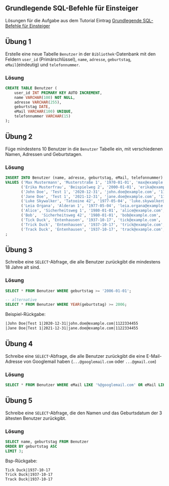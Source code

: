 ## Grundlegende SQL-Befehle für Einsteiger

Lösungen für die Aufgabe aus dem Tutorial Eintrag [Grundlegende SQL-Befehle für Einsteiger](https://informatik-ninja.de/tutorials/grundlegende-sql-befehle#content-%C3%BCbungen)

## Übung 1
Erstelle eine neue Tabelle `Benutzer` in der `Bibliothek`-Datenbank mit den Feldern `user_id` (Primärschlüssel), `name`, `adresse`, `geburtstag`, `eMail`(eindeutig) und `telefonnummer`.

### Lösung
~~~sql
CREATE TABLE Benutzer (
    user_id INT PRIMARY KEY AUTO INCREMENT,
    name VARCHAR(100) NOT NULL,
    adresse VARCHAR(255),
    geburtstag DATE,
    eMail VARCHAR(100) UNIQUE,
    telefonnummer VARCHAR(15)
);
~~~

## Übung 2
Füge mindestens 10 Benutzer in die `Benutzer` Tabelle ein, mit verschiedenen Namen, Adressen und Geburtstagen.

### Lösung
~~~sql
INSERT INTO Benutzer (name, adresse, geburtstag, eMail, telefonnummer)
VALUES ('Max Mustermann', 'Musterstraße 1', '1970-01-01', 'max@example.com', '1234567890'),
       ('Erika Musterfrau', 'Beispielweg 2', '2000-01-01', 'erika@example.com', '0987654321'),
       ('John Doe', 'Test 1', '2020-12-31', 'john.doe@example.com', '1122334455'),
       ('Jane Doe', 'Test 1', '2021-12-31', 'jane.doe@example.com', '1122334455'),
       ('Luke Skywalker', 'Tatooine 42', '1977-05-04', 'luke.skywalker@example.com', '123459876'),
       ('Leia Organa', 'Alderan 1', '1977-05-04', 'leia.organa@example.com', '987612345'),
       ('Alice', 'Sicherheitsweg 1', '1980-01-01', 'alice@example.com', '9988776655'),
       ('Bob',  'Sicherheitsweg 42', '1980-01-01', 'bob@example.com', '991188227733'),
       ('Tick Duck', 'Entenhausen', '1937-10-17', 'tick@example.com', '0123456789'),
       ('Trick Duck', 'Entenhausen', '1937-10-17', 'trick@example.com', '0123456789'),
       ('Track Duck', 'Entenhausen', '1937-10-17', 'track@example.com', '0123456789')
;
~~~

## Übung 3
Schreibe eine `SELECT`-Abfrage, die alle Benutzer zurückgibt die mindestens 18 Jahre alt sind.

### Lösung
~~~sql
SELECT * FROM Benutzer WHERE geburtstag >= '2006-01-01';

-- alternative
SELECT * FROM Benutzer WHERE YEAR(geburtstag) >= 2006;
~~~

Beispiel-Rückgabe:
~~~txt
|John Doe|Test 1|2020-12-31|john.doe@example.com|1122334455
|Jane Doe|Test 1|2021-12-31|jane.doe@example.com|1122334455
~~~

## Übung 4
Schreibe eine `SELECT`-Abfrage, die alle Benutzer zurückgibt die eine E-Mail-Adresse von Googlemail haben (`...@googlemail.com` oder `...@gmail.com`)

### Lösung
~~~sql
SELECT * FROM Benutzer WHERE eMail LIKE '%@googlemail.com' OR eMail LIKE '%@gmail.com';
~~~

## Übung 5
Schreibe eine `SELECT`-Abfrage, die den Namen und das Geburtsdatum der 3 ältesten Benutzer zurückgibt.

### Lösung
~~~sql
SELECT name, geburtstag FROM Benutzer 
ORDER BY geburtstag ASC
LIMIT 3;
~~~

Bsp-Rückgabe:
~~~txt
Tick Duck|1937-10-17
Trick Duck|1937-10-17
Track Duck|1937-10-17
~~~
